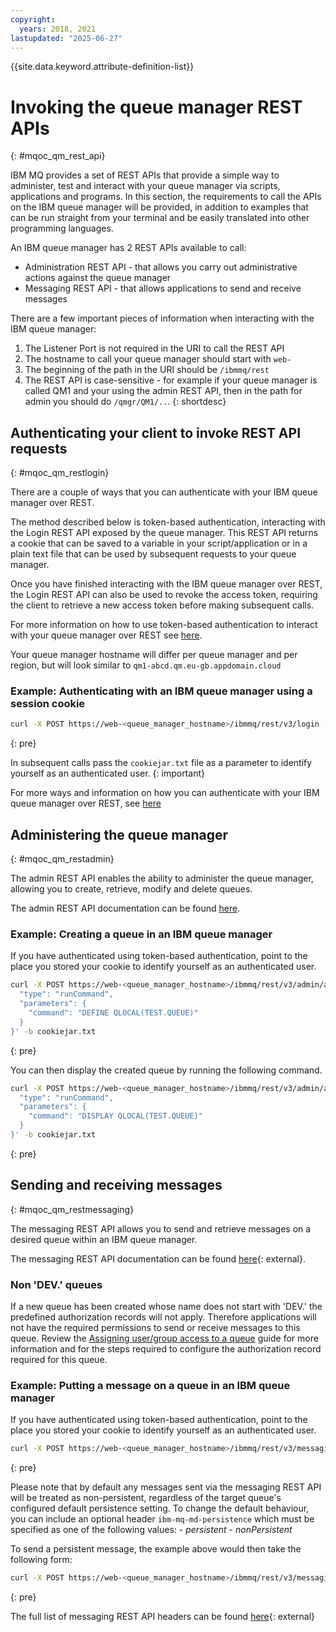 ```yaml
---
copyright:
  years: 2018, 2021
lastupdated: "2025-06-27"
---
```


{{site.data.keyword.attribute-definition-list}}

# Invoking the queue manager REST APIs
{: #mqoc_qm_rest_api}

IBM MQ provides a set of REST APIs that provide a simple way to administer, test and interact with your queue manager via scripts, applications and programs. In this section, the requirements to call the APIs on the IBM queue manager will be provided, in addition to examples that can be run straight from your terminal and be easily translated into other programming languages.

An IBM queue manager has 2 REST APIs available to call:
 * Administration REST API - that allows you carry out administrative actions against the queue manager
 * Messaging REST API - that allows applications to send and receive messages

There are a few important pieces of information when interacting with the IBM queue manager:
 1. The Listener Port is not required in the URI to call the REST API
 2. The hostname to call your queue manager should start with `web-`
 3. The beginning of the path in the URI should be `/ibmmq/rest`
 4. The REST API is case-sensitive - for example if your queue manager is called QM1 and your using the admin REST API, then in the path for admin you should do `/qmgr/QM1/..`.
{: shortdesc}

## Authenticating your client to invoke REST API requests
{: #mqoc_qm_restlogin}

There are a couple of ways that you can authenticate with your IBM queue manager over REST.

The method described below is token-based authentication, interacting with the Login REST API exposed by the queue manager. This REST API returns a cookie that can be saved to a variable in your script/application or in a plain text file that can be used by subsequent requests to your queue manager.

Once you have finished interacting with the IBM queue manager over REST, the Login REST API can also be used to revoke the access token, requiring the client to retrieve a new access token before making subsequent calls.

For more information on how to use token-based authentication to interact with your queue manager over REST see [here](https://www.ibm.com/docs/en/ibm-mq/9.4.x?topic=security-using-token-based-authentication-rest-api).

Your queue manager hostname will differ per queue manager and per region, but will look similar to `qm1-abcd.qm.eu-gb.appdomain.cloud`

### Example: Authenticating with an IBM queue manager using a session cookie

```bash
curl -X POST https://web-<queue_manager_hostname>/ibmmq/rest/v3/login -H "Content-Type: application/json" --data "{\"username\":\"<MQ_USERNAME>\",\"password\":\"<API_KEY>\"}" -c cookiejar.txt
```
{: pre}

In subsequent calls pass the `cookiejar.txt` file as a parameter to identify yourself as an authenticated user.
{: important}

For more ways and information on how you can authenticate with your IBM queue manager over REST, see [here](https://www.ibm.com/docs/en/ibm-mq/9.4.x?topic=mcras-configuring-client-certificate-authentication-rest-api-mq-console)

## Administering the queue manager
{: #mqoc_qm_restadmin}

The admin REST API enables the ability to administer the queue manager, allowing you to create, retrieve, modify and delete queues.

The admin REST API documentation can be found [here](https://www.ibm.com/support/knowledgecenter/SSFKSJ_9.1.0/com.ibm.mq.dev.doc/q130960_.htm).

### Example: Creating a queue in an IBM queue manager

If you have authenticated using token-based authentication, point to the place you stored your cookie to identify yourself as an authenticated user.

```bash
curl -X POST https://web-<queue_manager_hostname>/ibmmq/rest/v3/admin/action/qmgr/<queue_manager_name>/mqsc -H "Accept: application/json" -H "Content-Type: application/json" -H "ibm-mq-rest-csrf-token: value" --data '{
  "type": "runCommand",
  "parameters": {
    "command": "DEFINE QLOCAL(TEST.QUEUE)"
  }
}' -b cookiejar.txt
```
{: pre}

You can then display the created queue by running the following command.

```bash
curl -X POST https://web-<queue_manager_hostname>/ibmmq/rest/v3/admin/action/qmgr/<queue_manager_name>/mqsc -H "Accept: application/json" -H "Content-Type: application/json" -H "ibm-mq-rest-csrf-token: value" --data '{
  "type": "runCommand",
  "parameters": {
    "command": "DISPLAY QLOCAL(TEST.QUEUE)"
  }
}' -b cookiejar.txt
```
{: pre}

## Sending and receiving messages
{: #mqoc_qm_restmessaging}

The messaging REST API allows you to send and retrieve messages on a desired queue within an IBM queue manager.

The messaging REST API documentation can be found [here](https://www.ibm.com/support/knowledgecenter/SSFKSJ_9.1.0/com.ibm.mq.dev.doc/q130960_.htm){: external}.

### Non 'DEV.' queues

If a new queue has been created whose name does not start with 'DEV.' the predefined authorization records will not apply. Therefore applications will not have the required permissions to send or receive messages to this queue. Review the [Assigning user/group access to a queue](/docs/services/mqcloud?topic=mqcloud-mqoc_configure_auth_record) guide for more information and for the steps required to configure the authorization record required for this queue.

### Example: Putting a message on a queue in an IBM queue manager

If you have authenticated using token-based authentication, point to the place you stored your cookie to identify yourself as an authenticated user.

```bash
curl -X POST https://web-<queue_manager_hostname>/ibmmq/rest/v3/messaging/qmgr/<queue_manager_name>/queue/<queue_name>/message -H "Content-Type: text/plain" -H "ibm-mq-rest-csrf-token: value" --data "hello world" -b cookiejar.txt
```
{: pre}

Please note that by default any messages sent via the messaging REST API will be treated as non-persistent, regardless of the target queue's configured default persistence setting.
To change the default behaviour, you can include an optional header `ibm-mq-md-persistence` which must be specified as one of the following values:
    - *persistent*
    - *nonPersistent*

To send a persistent message, the example above would then take the following form:

```bash
curl -X POST https://web-<queue_manager_hostname>/ibmmq/rest/v3/messaging/qmgr/<queue_manager_name>/queue/<queue_name>/message -H "Content-Type: text/plain" -H "ibm-mq-rest-csrf-token: value" -H "ibm-mq-md-persistence: persistent" --data "hello world" -b cookiejar.txt
```
{: pre}

The full list of messaging REST API headers can be found [here](https://www.ibm.com/support/knowledgecenter/en/SSFKSJ_9.1.0/com.ibm.mq.ref.dev.doc/q130740_.htm){: external}
